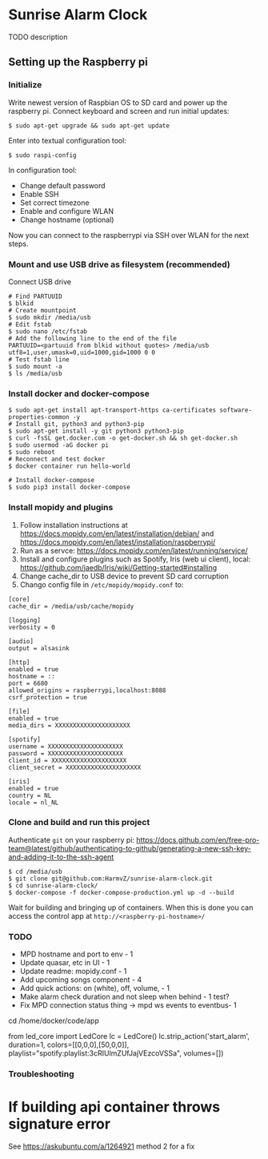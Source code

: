 # Sunrise Alarm Clock
TODO description




## Setting up the Raspberry pi
### Initialize
Write newest version of Raspbian OS to SD card and power up the raspberry pi. Connect keyboard and screen and run initial updates:

`$ sudo apt-get upgrade && sudo apt-get update`

Enter into textual configuration tool:

`$ sudo raspi-config`

In configuration tool:
- Change default password
- Enable SSH
- Set correct timezone
- Enable and configure WLAN
- Change hostname (optional)


Now you can connect to the raspberrypi via SSH over WLAN for the next steps.

### Mount and use USB drive as filesystem (recommended)
Connect USB drive
```
# Find PARTUUID
$ blkid
# Create mountpoint
$ sudo mkdir /media/usb
# Edit fstab
$ sudo nano /etc/fstab
# Add the following line to the end of the file
PARTUUID=<partuuid from blkid without quotes> /media/usb utf8=1,user,umask=0,uid=1000,gid=1000 0 0
# Test fstab line
$ sudo mount -a
$ ls /media/usb
```

### Install docker and docker-compose
```
$ sudo apt-get install apt-transport-https ca-certificates software-properties-common -y
# Install git, python3 and python3-pip
$ sudo apt-get install -y git python3 python3-pip
$ curl -fsSL get.docker.com -o get-docker.sh && sh get-docker.sh
$ sudo usermod -aG docker pi
$ sudo reboot
# Reconnect and test docker
$ docker container run hello-world

# Install docker-compose
$ sudo pip3 install docker-compose
```

### Install mopidy and plugins
1. Follow installation instructions at https://docs.mopidy.com/en/latest/installation/debian/ and https://docs.mopidy.com/en/latest/installation/raspberrypi/
2. Run as a servce: https://docs.mopidy.com/en/latest/running/service/
3. Install and configure plugins such as Spotify, Iris (web ui client), local: https://github.com/jaedb/Iris/wiki/Getting-started#installing
4. Change cache_dir to USB device to prevent SD card corruption
5. Chango config file in `/etc/mopidy/mopidy.conf` to:
```
[core]
cache_dir = /media/usb/cache/mopidy

[logging]
verbosity = 0

[audio]
output = alsasink

[http]
enabled = true
hostname = ::
port = 6680
allowed_origins = raspberrypi,localhost:8088
csrf_protection = true

[file]
enabled = true
media_dirs = XXXXXXXXXXXXXXXXXXXXX

[spotify]
username = XXXXXXXXXXXXXXXXXXXXX
password = XXXXXXXXXXXXXXXXXXXXX
client_id = XXXXXXXXXXXXXXXXXXXXX
client_secret = XXXXXXXXXXXXXXXXXXXXX

[iris]
enabled = true
country = NL
locale = nl_NL
```


### Clone and build and run this project
Authenticate `git` on your raspberry pi: https://docs.github.com/en/free-pro-team@latest/github/authenticating-to-github/generating-a-new-ssh-key-and-adding-it-to-the-ssh-agent
```
$ cd /media/usb
$ git clone git@github.com:HarmvZ/sunrise-alarm-clock.git
$ cd sunrise-alarm-clock/
$ docker-compose -f docker-compose-production.yml up -d --build
```
Wait for building and bringing up of containers. When this is done you can access the control app at `http://<raspberry-pi-hostname>/`

### TODO
- MPD hostname and port to env - 1
- Update quasar, etc in UI - 1
- Update readme: mopidy.conf - 1
- Add upcoming songs component - 4
- Add quick actions: on (white), off, volume, - 1
- Make alarm check duration and not sleep when behind - 1 test?
- Fix MPD connection status thing -> mpd ws events to eventbus- 1





cd /home/docker/code/app

from led_core import LedCore
lc = LedCore()
lc.strip_action('start_alarm', duration=1, colors=[[0,0,0],[50,0,0]], playlist="spotify:playlist:3cRIUlmZUfJajVEzcoVSSa", volumes=[])


### Troubleshooting

# If building api container throws signature error
See https://askubuntu.com/a/1264921 method 2 for a fix